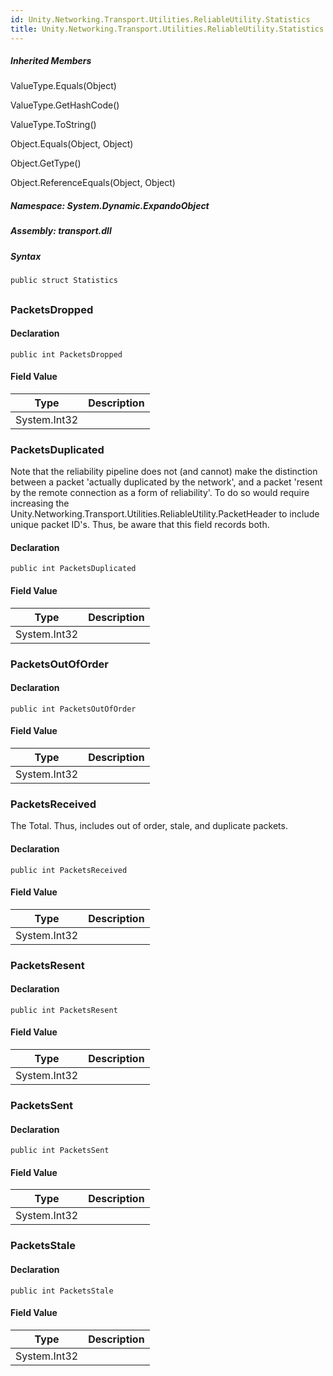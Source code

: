 ```yaml
---  
id: Unity.Networking.Transport.Utilities.ReliableUtility.Statistics  
title: Unity.Networking.Transport.Utilities.ReliableUtility.Statistics  
---
```


<div class="markdown level0 summary">

</div>

<div class="markdown level0 conceptual">

</div>

<div class="inheritedMembers">

##### Inherited Members

<div>

ValueType.Equals(Object)

</div>

<div>

ValueType.GetHashCode()

</div>

<div>

ValueType.ToString()

</div>

<div>

Object.Equals(Object, Object)

</div>

<div>

Object.GetType()

</div>

<div>

Object.ReferenceEquals(Object, Object)

</div>

</div>

##### **Namespace**: System.Dynamic.ExpandoObject

##### **Assembly**: transport.dll

##### Syntax

``` lang-csharp
public struct Statistics
```

## 

### PacketsDropped

<div class="markdown level1 summary">

</div>

<div class="markdown level1 conceptual">

</div>

#### Declaration

``` lang-csharp
public int PacketsDropped
```

#### Field Value

| Type         | Description |
|--------------|-------------|
| System.Int32 |             |

### PacketsDuplicated

<div class="markdown level1 summary">

Note that the reliability pipeline does not (and cannot) make the
distinction between a packet 'actually duplicated by the network', and a
packet 'resent by the remote connection as a form of reliability'. To do
so would require increasing the
Unity.Networking.Transport.Utilities.ReliableUtility.PacketHeader to
include unique packet ID's. Thus, be aware that this field records both.

</div>

<div class="markdown level1 conceptual">

</div>

#### Declaration

``` lang-csharp
public int PacketsDuplicated
```

#### Field Value

| Type         | Description |
|--------------|-------------|
| System.Int32 |             |

### PacketsOutOfOrder

<div class="markdown level1 summary">

</div>

<div class="markdown level1 conceptual">

</div>

#### Declaration

``` lang-csharp
public int PacketsOutOfOrder
```

#### Field Value

| Type         | Description |
|--------------|-------------|
| System.Int32 |             |

### PacketsReceived

<div class="markdown level1 summary">

The Total. Thus, includes out of order, stale, and duplicate packets.

</div>

<div class="markdown level1 conceptual">

</div>

#### Declaration

``` lang-csharp
public int PacketsReceived
```

#### Field Value

| Type         | Description |
|--------------|-------------|
| System.Int32 |             |

### PacketsResent

<div class="markdown level1 summary">

</div>

<div class="markdown level1 conceptual">

</div>

#### Declaration

``` lang-csharp
public int PacketsResent
```

#### Field Value

| Type         | Description |
|--------------|-------------|
| System.Int32 |             |

### PacketsSent

<div class="markdown level1 summary">

</div>

<div class="markdown level1 conceptual">

</div>

#### Declaration

``` lang-csharp
public int PacketsSent
```

#### Field Value

| Type         | Description |
|--------------|-------------|
| System.Int32 |             |

### PacketsStale

<div class="markdown level1 summary">

</div>

<div class="markdown level1 conceptual">

</div>

#### Declaration

``` lang-csharp
public int PacketsStale
```

#### Field Value

| Type         | Description |
|--------------|-------------|
| System.Int32 |             |
